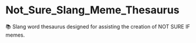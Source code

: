# Not_Sure_Slang_Meme_Thesaurus
📚 Slang word thesaurus designed for assisting the creation of NOT SURE IF memes.
